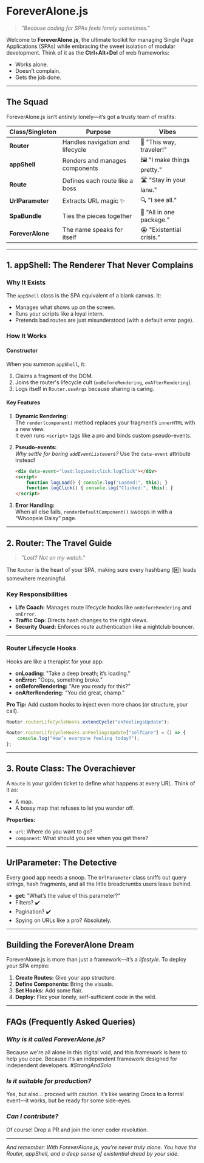 # **ForeverAlone.js**  

> _"Because coding for SPAs feels lonely sometimes."_  

Welcome to **ForeverAlone.js**, the ultimate toolkit for managing Single Page Applications (SPAs) while embracing the sweet isolation of modular development. Think of it as the **Ctrl+Alt+Del** of web frameworks:  

- Works alone.  
- Doesn’t complain.  
- Gets the job done.  

---

## **The Squad**  

ForeverAlone.js isn’t _entirely_ lonely—it’s got a trusty team of misfits:  

| Class/Singleton   | Purpose                             | Vibes                       |  
|--------------------|-------------------------------------|-----------------------------|  
| **Router**         | Handles navigation and lifecycle   | 🧭 "This way, traveler!"    |  
| **appShell**       | Renders and manages components     | 🖼️ "I make things pretty." |  
| **Route**          | Defines each route like a boss     | 🛣️ "Stay in your lane."    |  
| **UrlParameter**   | Extracts URL magic ✨               | 🔍 "I see all."             |  
| **SpaBundle**      | Ties the pieces together           | 🎁 "All in one package."    |  
| **ForeverAlone**   | The name speaks for itself         | 😭 "Existential crisis."    |  

---

## **1. appShell: The Renderer That Never Complains**  

### **Why It Exists**  

The `appShell` class is the SPA equivalent of a blank canvas. It:  

- Manages what shows up on the screen.  
- Runs your scripts like a loyal intern.  
- Pretends bad routes are just misunderstood (with a default error page).  

### **How It Works**  

#### **Constructor**  

When you summon `appShell`, it:  

1. Claims a fragment of the DOM.  
2. Joins the router's lifecycle cult (`onBeforeRendering`, `onAfterRendering`).  
3. Logs itself in `Router.useArgs` because sharing is caring.

#### **Key Features**  

1. **Dynamic Rendering:**  
   The `render(component)` method replaces your fragment’s `innerHTML` with a new view.  
   It even runs `<script>` tags like a pro and binds custom pseudo-events.  

2. **Pseudo-events:**  
   _Why settle for boring `addEventListener`s?_ Use the `data-event` attribute instead!  

   ```html
   <div data-event="load:logLoad;click:logClick"></div>
   <script>
       function logLoad() { console.log("Loaded:", this); }
       function logClick() { console.log("Clicked:", this); }
   </script>
   ```

3. **Error Handling:**  
   When all else fails, `renderDefaultComponent()` swoops in with a “Whoopsie Daisy” page.  

---

## **2. Router: The Travel Guide**  

> _"Lost? Not on my watch."_  

The `Router` is the heart of your SPA, making sure every hashbang (#️⃣) leads somewhere meaningful.

### **Key Responsibilities**  

- **Life Coach:** Manages route lifecycle hooks like `onBeforeRendering` and `onError`.  
- **Traffic Cop:** Directs hash changes to the right views.  
- **Security Guard:** Enforces route authentication like a nightclub bouncer.

---

### **Router Lifecycle Hooks**  

Hooks are like a therapist for your app:  

- **onLoading:** "Take a deep breath; it’s loading."  
- **onError:** "Oops, something broke."  
- **onBeforeRendering:** "Are you ready for this?"  
- **onAfterRendering:** "You did great, champ."

**Pro Tip:** Add custom hooks to inject even more chaos (or structure, your call).  

```javascript
Router.routerLifeCycleHooks.extendCycle("onFeelingsUpdate");

Router.routerLifeCycleHooks.onFeelingsUpdate["selfCare"] = () => {
    console.log("How’s everyone feeling today?");
};
```

---

## **3. Route Class: The Overachiever**  

A `Route` is your golden ticket to define what happens at every URL. Think of it as:  

- A map.  
- A bossy map that refuses to let you wander off.  

**Properties:**  

- `url`: Where do you want to go?  
- `component`: What should you see when you get there?

---

## **UrlParameter: The Detective**  

Every good app needs a snoop. The `UrlParameter` class sniffs out query strings, hash fragments, and all the little breadcrumbs users leave behind.  

- **get**: "What’s the value of this parameter?"
- Filters? ✔️  
- Pagination? ✔️  
- Spying on URLs like a pro? Absolutely.

---

## **Building the ForeverAlone Dream**  

ForeverAlone.js is more than just a framework—it’s a _lifestyle_. To deploy your SPA empire:

1. **Create Routes:** Give your app structure.  
2. **Define Components:** Bring the visuals.  
3. **Set Hooks:** Add some flair.  
4. **Deploy:** Flex your lonely, self-sufficient code in the wild.

---

## **FAQs (Frequently Asked Queries)**  

### _Why is it called ForeverAlone.js?_  

Because we're all alone in this digital void, and this framework is here to help you cope.
Because it’s an independent framework designed for independent developers. _#StrongAndSolo_

### _Is it suitable for production?_  

Yes, but also… proceed with caution. It’s like wearing Crocs to a formal event—it works, but be ready for some side-eyes.

### _Can I contribute?_  

Of course! Drop a PR and join the loner coder revolution.  

---

_And remember: With ForeverAlone.js, you're never truly alone. You have the Router, appShell, and a deep sense of existential dread by your side._
